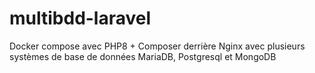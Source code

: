 # multibdd-laravel
Docker compose avec PHP8 + Composer derrière Nginx avec plusieurs systèmes de base de données MariaDB, Postgresql et MongoDB
